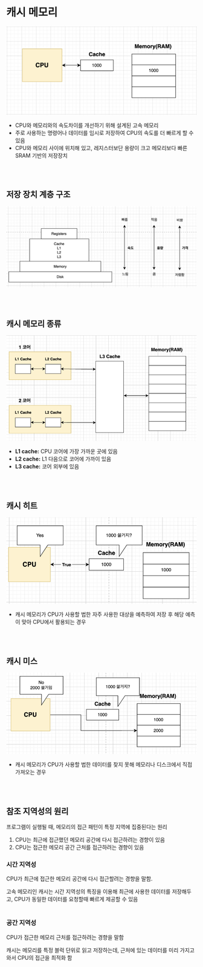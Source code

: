 # 캐시 메모리

![alt text](설명사진/캐시메모리intro.png)
* CPU와 메모리와의 속도차이를 개선하기 위해 설계된 고속 메모리
* 주로 사용하는 명령어나 데이터를 임시로 저장하여 CPU의 속도를 더 빠르게 할 수 있음
* CPU와 메모리 사이에 위치해 있고, 레지스터보단 용량이 크고 메모리보다 빠른 SRAM 기반의 저장장치

<br></br>

## 저장 장치 계층 구조
![alt text](<설명사진/저장장치 계층 구조.png>)

<br></br>

## 캐시 메모리 종류
![alt text](<설명사진/캐시 메모리 종류.png>)
* **L1 cache:** CPU 코어에 가장 가까운 곳에 있음
* **L2 cache:** L1 다음으로 코어에 가까이 있음
* **L3 cache:** 코어 외부에 있음

<br></br>

## 캐시 히트
![alt text](<설명사진/캐시 히트.png>)
* 캐시 메모리가 CPU가 사용할 법한 자주 사용한 대상을 예측하여 저장 후 해당 예측이 맞아 CPU에서 활용되는 경우

<br></br>

## 캐시 미스
![alt text](<설명사진/캐시 미스.png>)
* 캐시 메모리가 CPU가 사용할 법한 데이터를 찾지 못해 메모리나 디스크에서 직접 가져오는 경우

<br></br>

## 참조 지역성의 원리
프로그램이 실행될 때, 메모리의 접근 패턴이 특정 지역에 집중된다는 원리 

1. CPU는 최근에 접근했던 메모리 공간에 다시 접근하려는 경향이 있음
2. CPU는 접근한 메모리 공간 근처를 접근하려는 경향이 있음

### 시간 지역성 
CPU가 최근에 접근한 메모리 공간에 다시 접근할려는 경향을 말함.

고속 메모리인 캐시는 시간 지역성의 특징을 이용해
최근에 사용한 데이터를 저장해두고, CPU가 동일한 데이터를 요청할때 빠르게 제공할 수 있음
<br></br>

### 공간 지역성
CPU가 접근한 메모리 근처를 접근하려는 경향을 말함

캐시는 메모리를 특정 블럭 단위로 읽고 저장하는데,
근처에 있는 데이터를 미리 가지고 와서 CPU의 접근을 최적화 함